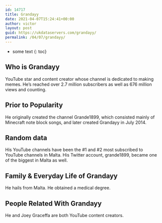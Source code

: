 ```yaml
---
id: 14717
title: Grandayy
date: 2021-04-07T15:24:41+00:00
author: victor
layout: post
guid: https://ukdataservers.com/grandayy/
permalink: /04/07/grandayy/
---
```


* some text
{: toc}


## Who is Grandayy



YouTube star and content creator whose channel is dedicated to making memes. He&#8217;s reached over 2.7 million subscribers as well as 676 million views and counting.

                
                
                
## Prior to Popularity



He originally created the channel Grande1899, which consisted mainly of Minecraft note block songs, and later created Grandayy in July 2014.

                
                
                
## Random data



His YouTube channels have been the #1 and #2 most subscribed to YouTube channels in Malta. His Twitter account, grande1899, became one of the biggest in Malta as well.

                
                
                
## Family & Everyday Life of Grandayy



He hails from Malta. He obtained a medical degree.

                
                
                
## People Related With Grandayy



He and Joey Graceffa are both YouTube content creators.

                
              
            
          
          
          